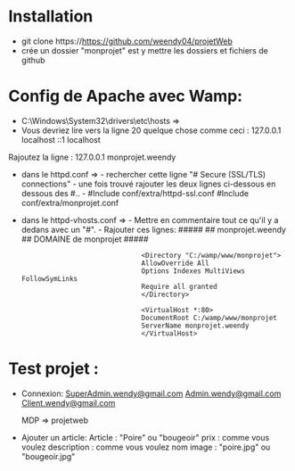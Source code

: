 Installation
============

- git clone https://https://github.com/weendy04/projetWeb
- crée un dossier "monprojet" est y mettre les dossiers et fichiers de github 


Config de Apache avec Wamp:
===========================
- C:\Windows\System32\drivers\etc\hosts => 
- Vous devriez lire vers la ligne 20 quelque chose comme ceci :
127.0.0.1 localhost
::1 localhost

Rajoutez la ligne :
127.0.0.1 monprojet.weendy 

- dans le httpd.conf => - rechercher cette ligne "# Secure (SSL/TLS) connections"
					    - une fois trouvé rajouter les deux lignes ci-dessous en dessous des #..
							- #Include conf/extra/httpd-ssl.conf
							  #Include conf/extra/monprojet.conf
- dans le httpd-vhosts.conf => - Mettre en commentaire tout ce qu'il y a dedans avec  un "#".
							   - Rajouter ces lignes:
									#####
									## monprojet.weendy
									## DOMAINE de monprojet
									#####

									<Directory "C:/wamp/www/monprojet">
									AllowOverride All
									Options Indexes MultiViews FollowSymLinks
									Require all granted
									</Directory>

									<VirtualHost *:80>
									DocumentRoot C:/wamp/www/monprojet
									ServerName monprojet.weendy
									</VirtualHost>
Test projet :
=============
 - Connexion: 
   SuperAdmin.wendy@gmail.com
   Admin.wendy@gmail.com
   Client.wendy@gmail.com
   
   MDP => projetweb
 
 - Ajouter un article:
   Article : "Poire" ou "bougeoir"
   prix : comme vous voulez
   description : comme vous voulez
   nom image : "poire.jpg" ou "bougeoir.jpg"
